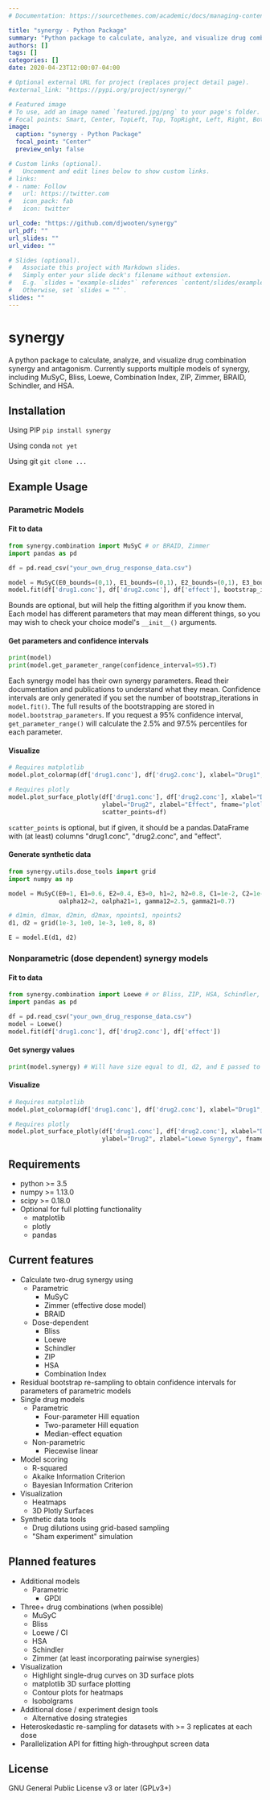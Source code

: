 ```yaml
---
# Documentation: https://sourcethemes.com/academic/docs/managing-content/

title: "synergy - Python Package"
summary: "Python package to calculate, analyze, and visualize drug combination synergy."
authors: []
tags: []
categories: []
date: 2020-04-23T12:00:07-04:00

# Optional external URL for project (replaces project detail page).
#external_link: "https://pypi.org/project/synergy/"

# Featured image
# To use, add an image named `featured.jpg/png` to your page's folder.
# Focal points: Smart, Center, TopLeft, Top, TopRight, Left, Right, BottomLeft, Bottom, BottomRight.
image:
  caption: "synergy - Python Package"
  focal_point: "Center"
  preview_only: false

# Custom links (optional).
#   Uncomment and edit lines below to show custom links.
# links:
# - name: Follow
#   url: https://twitter.com
#   icon_pack: fab
#   icon: twitter

url_code: "https://github.com/djwooten/synergy"
url_pdf: ""
url_slides: ""
url_video: ""

# Slides (optional).
#   Associate this project with Markdown slides.
#   Simply enter your slide deck's filename without extension.
#   E.g. `slides = "example-slides"` references `content/slides/example-slides.md`.
#   Otherwise, set `slides = ""`.
slides: ""
---
```

# synergy

A python package to calculate, analyze, and visualize drug combination synergy and antagonism. Currently supports multiple models of synergy, including MuSyC, Bliss, Loewe, Combination Index, ZIP, Zimmer, BRAID, Schindler, and HSA.

## Installation

Using PIP
`pip install synergy`

Using conda
`not yet`

Using git
`git clone ...`

## Example Usage

### Parametric Models

#### Fit to data

```python
from synergy.combination import MuSyC # or BRAID, Zimmer
import pandas as pd

df = pd.read_csv("your_own_drug_response_data.csv")

model = MuSyC(E0_bounds=(0,1), E1_bounds=(0,1), E2_bounds=(0,1), E3_bounds=(0,1))
model.fit(df['drug1.conc'], df['drug2.conc'], df['effect'], bootstrap_iterations=100)
```

Bounds are optional, but will help the fitting algorithm if you know them. Each model has different parameters that may mean different things, so you may wish to check your choice model's `__init__()` arguments.

#### Get parameters and confidence intervals

```python
print(model)
print(model.get_parameter_range(confidence_interval=95).T)
```

Each synergy model has their own synergy parameters. Read their documentation and publications to understand what they mean. Confidence intervals are only generated if you set the number of bootstrap_iterations in `model.fit()`. The full results of the bootstrapping are stored in `model.bootstrap_parameters`.  If you request a 95% confidence interval, `get_parameter_range()` will calculate the 2.5% and 97.5% percentiles for each parameter.

#### Visualize

```python
# Requires matplotlib
model.plot_colormap(df['drug1.conc'], df['drug2.conc'], xlabel="Drug1", ylabel="Drug2")

# Requires plotly
model.plot_surface_plotly(df['drug1.conc'], df['drug2.conc'], xlabel="Drug1", 	\
                          ylabel="Drug2", zlabel="Effect", fname="plotly.html", \
                          scatter_points=df)
```

`scatter_points` is optional, but if given, it should be a pandas.DataFrame with (at least) columns "drug1.conc", "drug2.conc", and "effect".

#### Generate synthetic data

```python
from synergy.utils.dose_tools import grid
import numpy as np

model = MuSyC(E0=1, E1=0.6, E2=0.4, E3=0, h1=2, h2=0.8, C1=1e-2, C2=1e-1, \
              oalpha12=2, oalpha21=1, gamma12=2.5, gamma21=0.7)

# d1min, d1max, d2min, d2max, npoints1, npoints2
d1, d2 = grid(1e-3, 1e0, 1e-3, 1e0, 8, 8)

E = model.E(d1, d2)
```

### Nonparametric (dose dependent) synergy models

#### Fit to data

```python
from synergy.combination import Loewe # or Bliss, ZIP, HSA, Schindler, CombinationIndex
import pandas as pd

df = pd.read_csv("your_own_drug_response_data.csv")
model = Loewe()
model.fit(df['drug1.conc'], df['drug2.conc'], df['effect'])
```

#### Get synergy values

```python
print(model.synergy) # Will have size equal to d1, d2, and E passed to fit()
```

#### Visualize

```python
# Requires matplotlib
model.plot_colormap(df['drug1.conc'], df['drug2.conc'], xlabel="Drug1", ylabel="Drug2")

# Requires plotly
model.plot_surface_plotly(df['drug1.conc'], df['drug2.conc'], xlabel="Drug1",		\
                          ylabel="Drug2", zlabel="Loewe Synergy", fname="plotly.html")
```

## Requirements

* python >= 3.5
* numpy >= 1.13.0
* scipy >= 0.18.0
* Optional for full plotting functionality
  * matplotlib
  * plotly
  * pandas

## Current features
* Calculate two-drug synergy using
  * Parametric
    * MuSyC
    * Zimmer (effective dose model)
    * BRAID
  * Dose-dependent
    * Bliss
    * Loewe
    * Schindler
    * ZIP
    * HSA
    * Combination Index
* Residual bootstrap re-sampling to obtain confidence intervals for parameters of parametric models
* Single drug models
  * Parametric
    * Four-parameter Hill equation
    * Two-parameter Hill equation
    * Median-effect equation
  * Non-parametric
    * Piecewise linear
* Model scoring
  * R-squared
  * Akaike Information Criterion
  * Bayesian Information Criterion
* Visualization
  * Heatmaps
  * 3D Plotly Surfaces
* Synthetic data tools
  * Drug dilutions using grid-based sampling
  * "Sham experiment" simulation

## Planned features
* Additional models
  * Parametric
    * GPDI
* Three+ drug combinations (when possible)
  * MuSyC
  * Bliss
  * Loewe / CI
  * HSA
  * Schindler
  * Zimmer (at least incorporating pairwise synergies)
* Visualization
  * Highlight single-drug curves on 3D surface plots
  * matplotlib 3D surface plotting
  * Contour plots for heatmaps
  * Isobolgrams
* Additional dose / experiment design tools
  * Alternative dosing strategies
* Heteroskedastic re-sampling for datasets with >= 3 replicates at each dose
* Parallelization API for fitting high-throughput screen data

## License
GNU General Public License v3 or later (GPLv3+)
